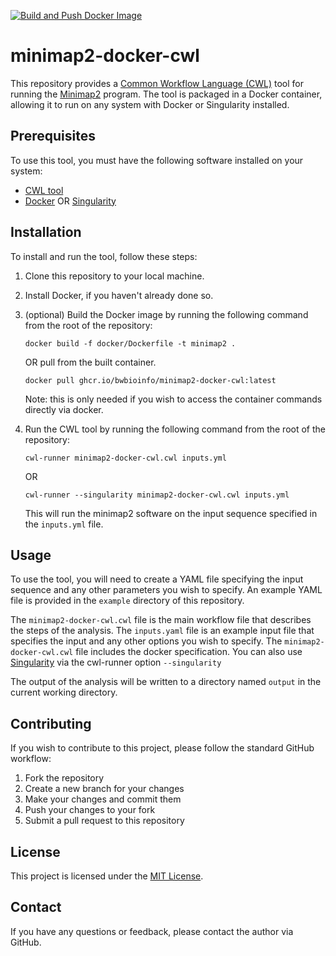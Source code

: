 [![Build and Push Docker Image](https://github.com/bwbioinfo/minimap2-docker-cwl/actions/workflows/build-and-push.yml/badge.svg)](https://github.com/bwbioinfo/minimap2-docker-cwl/actions/workflows/build-and-push.yml)

# minimap2-docker-cwl

This repository provides a [Common Workflow Language (CWL)](https://www.commonwl.org/) tool for running the [Minimap2](https://github.com/lh3/minimap2) program. The tool is packaged in a Docker container, allowing it to run on any system with Docker or Singularity installed.

## Prerequisites

To use this tool, you must have the following software installed on your system:

- [CWL tool](https://github.com/common-workflow-language/cwltool)
- [Docker](https://www.docker.com/) OR [Singularity](https://sylabs.io/singularity/)

## Installation

To install and run the tool, follow these steps:

1. Clone this repository to your local machine.
2. Install Docker, if you haven't already done so.
3. (optional) Build the Docker image by running the following command from the root of the repository:

    ```
    docker build -f docker/Dockerfile -t minimap2 .
    ```
    OR pull from the built container.
    ```
    docker pull ghcr.io/bwbioinfo/minimap2-docker-cwl:latest
    ```
   Note: this is only needed if you wish to access the container commands directly via docker.
4. Run the CWL tool by running the following command from the root of the repository:

    ```
    cwl-runner minimap2-docker-cwl.cwl inputs.yml
    ```
    OR
    ```
    cwl-runner --singularity minimap2-docker-cwl.cwl inputs.yml
    ```

   This will run the minimap2 software on the input sequence specified in the `inputs.yml` file.

## Usage

To use the tool, you will need to create a YAML file specifying the input sequence and any other parameters you wish to specify. An example YAML file is provided in the `example` directory of this repository.

The `minimap2-docker-cwl.cwl` file is the main workflow file that describes the steps of the <tool> analysis. The `inputs.yaml` file is an example input file that specifies the input and any other options you wish to specify. The `minimap2-docker-cwl.cwl` file includes the docker specification. You can also use [Singularity](https://sylabs.io/singularity/) via the cwl-runner option `--singularity` 

The output of the analysis will be written to a directory named `output` in the current working directory.

## Contributing

If you wish to contribute to this project, please follow the standard GitHub workflow:

1. Fork the repository
2. Create a new branch for your changes
3. Make your changes and commit them
4. Push your changes to your fork
5. Submit a pull request to this repository

## License

This project is licensed under the [MIT License](https://github.com/bwbioinfo/tool-docker-cwl/blob/main/LICENSE).

## Contact

If you have any questions or feedback, please contact the author via GitHub.
